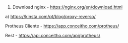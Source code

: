 1) Download nginx - https://nginx.org/en/download.html

a) https://kinsta.com/pt/blog/proxy-reverso/

Protheus Cliente - https://app.conceitho.com/protheus/

Rest - https://api.conceitho.com/api/protheus/
